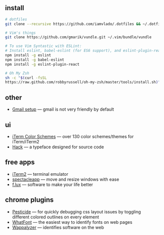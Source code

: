 ## install

```zsh
# dotfiles
git clone --recursive https://github.com/iamvlado/.dotfiles && ~/.dotfiles/init

# Vim's things
git clone https://github.com/gmarik/vundle.git ~/.vim/bundle/vundle

# To use Vim Syntastic with ESLint:
# Install eslint, babel-eslint (for ES6 support), and eslint-plugin-react:
npm install -g eslint
npm install -g babel-eslint
npm install -g eslint-plugin-react

# Oh My Zsh
sh -c "$(curl -fsSL
https://raw.github.com/robbyrussell/oh-my-zsh/master/tools/install.sh)"
```
## other
+ [Gmail setup](https://iamstarkov.com/gmail-setup/) — gmail is not very friendly by default

## ui
+ [iTerm Color Schemes](https://github.com/mbadolato/iTerm2-Color-Schemes) — over 130 color schemes/themes for iTerm/iTerm2
+ [Hack](https://github.com/chrissimpkins/Hack) — a typeface designed for source code

## free apps
+ [iTerm2](https://www.spectacleapp.com) — terminal emulator
+ [spectacleapp](https://www.spectacleapp.com) — move and resize windows with ease
+ [f.lux](https://justgetflux.com/) — software to make your life better

## chrome plugins
+ [Pesticide](http://pesticide.io/) — for quickly debugging css layout issues by toggling different colored outlines on every element
+ [WhatFont](http://www.chengyinliu.com/whatfont.html) — the easiest way to identify fonts on web pages
+ [Wappalyzer](https://wappalyzer.com/) — identifies software on the web
